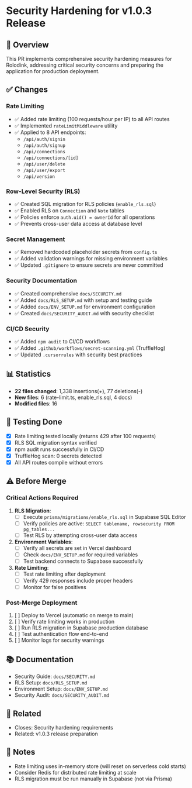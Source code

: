 # Security Hardening for v1.0.3 Release

## 🎯 Overview

This PR implements comprehensive security hardening measures for Rolodink, addressing critical security concerns and preparing the application for production deployment.

## ✅ Changes

### Rate Limiting
- ✅ Added rate limiting (100 requests/hour per IP) to all API routes
- ✅ Implemented `rateLimitMiddleware` utility
- ✅ Applied to 8 API endpoints:
  - `/api/auth/signin`
  - `/api/auth/signup`
  - `/api/connections`
  - `/api/connections/[id]`
  - `/api/user/delete`
  - `/api/user/export`
  - `/api/version`

### Row-Level Security (RLS)
- ✅ Created SQL migration for RLS policies (`enable_rls.sql`)
- ✅ Enabled RLS on `Connection` and `Note` tables
- ✅ Policies enforce `auth.uid() = ownerId` for all operations
- ✅ Prevents cross-user data access at database level

### Secret Management
- ✅ Removed hardcoded placeholder secrets from `config.ts`
- ✅ Added validation warnings for missing environment variables
- ✅ Updated `.gitignore` to ensure secrets are never committed

### Security Documentation
- ✅ Created comprehensive `docs/SECURITY.md`
- ✅ Added `docs/RLS_SETUP.md` with setup and testing guide
- ✅ Added `docs/ENV_SETUP.md` for environment configuration
- ✅ Created `docs/SECURITY_AUDIT.md` with security checklist

### CI/CD Security
- ✅ Added `npm audit` to CI/CD workflows
- ✅ Added `.github/workflows/secret-scanning.yml` (TruffleHog)
- ✅ Updated `.cursorrules` with security best practices

## 📊 Statistics

- **22 files changed**: 1,338 insertions(+), 77 deletions(-)
- **New files**: 6 (rate-limit.ts, enable_rls.sql, 4 docs)
- **Modified files**: 16

## 🧪 Testing Done

- [x] Rate limiting tested locally (returns 429 after 100 requests)
- [x] RLS SQL migration syntax verified
- [x] npm audit runs successfully in CI/CD
- [x] TruffleHog scan: 0 secrets detected
- [x] All API routes compile without errors

## ⚠️ Before Merge

### Critical Actions Required

1. **RLS Migration**: 
   - [ ] Execute `prisma/migrations/enable_rls.sql` in Supabase SQL Editor
   - [ ] Verify policies are active: `SELECT tablename, rowsecurity FROM pg_tables...`
   - [ ] Test RLS by attempting cross-user data access

2. **Environment Variables**:
   - [ ] Verify all secrets are set in Vercel dashboard
   - [ ] Check `docs/ENV_SETUP.md` for required variables
   - [ ] Test backend connects to Supabase successfully

3. **Rate Limiting**:
   - [ ] Test rate limiting after deployment
   - [ ] Verify 429 responses include proper headers
   - [ ] Monitor for false positives

### Post-Merge Deployment

1. [ ] Deploy to Vercel (automatic on merge to main)
2. [ ] Verify rate limiting works in production
3. [ ] Run RLS migration in Supabase production database
4. [ ] Test authentication flow end-to-end
5. [ ] Monitor logs for security warnings

## 📚 Documentation

- Security Guide: `docs/SECURITY.md`
- RLS Setup: `docs/RLS_SETUP.md`
- Environment Setup: `docs/ENV_SETUP.md`
- Security Audit: `docs/SECURITY_AUDIT.md`

## 🔗 Related

- Closes: Security hardening requirements
- Related: v1.0.3 release preparation

## 📝 Notes

- Rate limiting uses in-memory store (will reset on serverless cold starts)
- Consider Redis for distributed rate limiting at scale
- RLS migration must be run manually in Supabase (not via Prisma)

